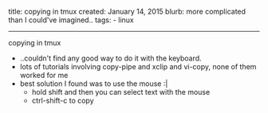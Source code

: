 title: copying in tmux
created: January 14, 2015
blurb: more complicated than I could've imagined..
tags:
    - linux

---

copying in tmux

* ..couldn't find any good way to do it with the keyboard.
* lots of tutorials involving copy-pipe and xclip and vi-copy, none of them worked for me
* best solution I found was to use the mouse :|
  * hold shift and then you can select text with the mouse
  * ctrl-shift-c to copy

